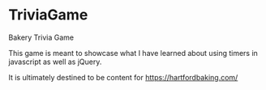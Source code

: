 # TriviaGame
Bakery Trivia Game

This game is meant to showcase what I have learned about using timers in javascript as well as jQuery.  

It is ultimately destined to be content for https://hartfordbaking.com/
